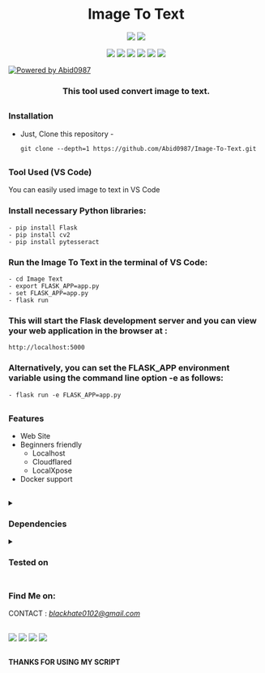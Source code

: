 <h1 align="center">Image To Text</h1>

<p align="center">
  <img src="https://img.shields.io/badge/Version-1.0-green?style=for-the-badge">
  <img src="https://img.shields.io/github/license/htr-tech/zphisher?style=for-the-badge">

  
</p>

<p align="center">
  
  
  <img src="https://img.shields.io/badge/Author-Abid0987-blue?style=flat-square">
  <img src="https://img.shields.io/badge/Open%20Source-Yes-darkgreen?style=flat-square">
  <img src="https://img.shields.io/badge/Maintained%3F-Yes-lightblue?style=flat-square">
  <img src="https://img.shields.io/badge/Written%20In-HTML-lightred?style=flat-square">
  <img src="https://img.shields.io/badge/Code%20In-Python-darkcyan?style=flat-square">
  <img src="https://hits.seeyoufarm.com/api/count/incr/badge.svg?url=https%3A%2F%2Fgithub.com%2Fhtr-tech%2Fzphisher&title=Visitors&edge_flat=false"/>
  

  
[![Powered by Abid0987](https://img.shields.io/badge/powered%20by-Abid0987-orange.svg?style=flat&colorA=E1523D&colorB=007D8A)](https://github.com/Abid0987)
</p>

<h3 align="center">This tool used convert image to text.</h3>

##

### Installation

- Just, Clone this repository -
  ```
  git clone --depth=1 https://github.com/Abid0987/Image-To-Text.git
  ```


##

### Tool Used (VS Code)
You can easily used image to text in VS Code 

### Install necessary Python libraries:
```
- pip install Flask
- pip install cv2
- pip install pytesseract
```
### Run the Image To Text in the terminal of VS Code:
```
- cd Image Text
- export FLASK_APP=app.py
- set FLASK_APP=app.py
- flask run
```
### This will start the Flask development server and you can view your web application in the browser at :
``` 
http://localhost:5000
```



### Alternatively, you can set the FLASK_APP environment variable using the command line option -e as follows:
```
- flask run -e FLASK_APP=app.py
```

##

### Features

- Web Site 
- Beginners friendly
  - Localhost
  - Cloudflared
  - LocalXpose 
- Docker support


##

<details>
  <summary><h3>Dependencies</h3></summary>

<b>Image To Text</b> requires following programs to run properly - 
- `flask`
- `cv2`
- `numpy`
- `python3`
- `html`


</details>

<details>
  <summary><h3>Tested on</h3></summary>

- **Web Host**
- **Local Host**
- **VS Code**
</details>

##

### Find Me on:

CONTACT : <i>blackhate0102@gmail.com</i>  <br> <br>

<p align="left">
  <a href="https://github.com/Abid0987" target="_blank"><img src="https://img.shields.io/badge/Github-blue?style=for-the-badge&logo=github"></a>
  <a href="https://www.hackerrank.com/mdabid224499" target="_blank"><img src="https://img.shields.io/badge/hackerrank-black?style=for-the-badge&logo=hackerrank"></a>
  <a href="https://leetcode.com/black_hate/" target="_blank"><img src="https://img.shields.io/badge/leetcode-black?style=for-the-badge&logo=leetcode"></a>
  <a href="https://www.linkedin.com/in/abid-hasan-99345b26a/" target="_blank"><img src="https://img.shields.io/badge/linkedin-blue?style=for-the-badge&logo=linkedin"></a>
</p>

##

#### THANKS FOR USING MY SCRIPT
